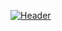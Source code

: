 [![Header](https://i.imgur.com/jvILe4s.png "Header")](https://cdn.discordapp.com/attachments/759598259516735519/775923077816385556/Goteem.mp4)
